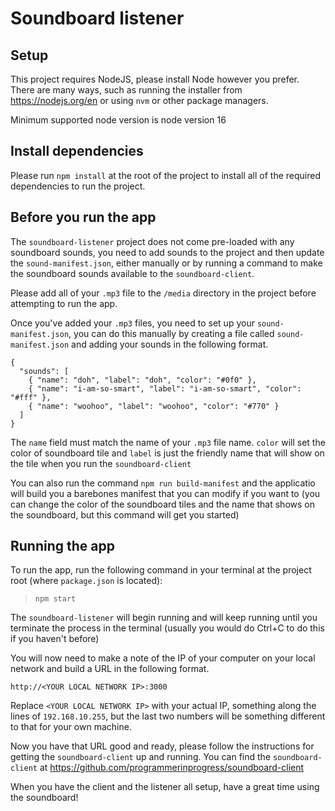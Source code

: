 # Soundboard listener

## Setup

This project requires NodeJS, please install Node however you prefer. There are many ways, such as running the installer from https://nodejs.org/en or using `nvm` or other package managers.

Minimum supported node version is node version 16

## Install dependencies

Please run `npm install` at the root of the project to install all of the required dependencies to run the project.

## Before you run the app

The `soundboard-listener` project does not come pre-loaded with any soundboard sounds, you need to add sounds to the project and then update the `sound-manifest.json`, either manually or by running a command to make the soundboard sounds available to the `soundboard-client`.

Please add all of your `.mp3` file to the `/media` directory in the project before attempting to run the app.

Once you've added your `.mp3` files, you need to set up your `sound-manifest.json`, you can do this manually by creating a file called `sound-manifest.json` and adding your sounds in the following format.

```
{
  "sounds": [
    { "name": "doh", "label": "doh", "color": "#0f0" },
    { "name": "i-am-so-smart", "label": "i-am-so-smart", "color": "#fff" },
    { "name": "woohoo", "label": "woohoo", "color": "#770" }
  ]
}

```

The `name` field must match the name of your `.mp3` file name.
`color` will set the color of soundboard tile and `label` is just the friendly name that will show on the tile when you run the `soundboard-client`

You can also run the command `npm run build-manifest` and the applicatio will build you a barebones manifest that you can modify if you want to (you can change the color of the soundboard tiles and the name that shows on the soundboard, but this command will get you started)

## Running the app

To run the app, run the following command in your terminal at the project root (where `package.json` is located):

> `npm start`

The `soundboard-listener` will begin running and will keep running until you terminate the process in the terminal (usually you would do Ctrl+C to do this if you haven't before)

You will now need to make a note of the IP of your computer on your local network and build a URL in the following format.

`http://<YOUR LOCAL NETWORK IP>:3000`

Replace `<YOUR LOCAL NETWORK IP>` with your actual IP, something along the lines of `192.168.10.255`, but the last two numbers will be something different to that for your own machine.

Now you have that URL good and ready, please follow the instructions for getting the `soundboard-client` up and running. You can find the `soundboard-client` at https://github.com/programmerinprogress/soundboard-client

When you have the client and the listener all setup, have a great time using the soundboard!
